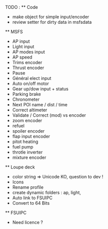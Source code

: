 TODO :
** Code
* make object for simple input/encoder
* review setter for dirty data in msfsdata

** MSFS
* AP input
* Light input
* AP modes input
* AP speed
* Trims encoder
* Thrust encoder
* Pause
* Général elect input
* Auto on/off motor
* Gear up/dow input + status
* Parking brake
* Chronometer
* Next POI name / dist / time
* Correct altimeter
* Validate / Correct (mod) vs encoder
* zoom encoder
* refuel
* spoiler encoder
* flap input encoder
* pitot heating
* fuel pump
* throtle inverter
* mixture encoder

** Loupe deck
* color string => Unicode KO, question to dev !
* Icons
* Rename profile
* create dynamic folders : ap, light,
* Auto link to FSUIPC
* Convert to 64 Bits

** FSUIPC
* Need licence ?
